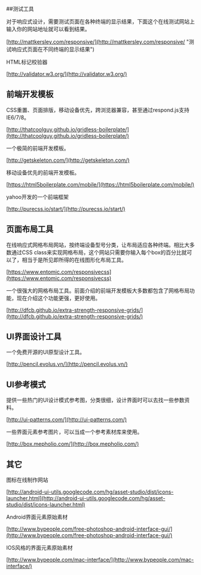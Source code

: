 ﻿
##测试工具

对于响应式设计，需要测试页面在各种终端的显示结果，下面这个在线测试网站上输入你的网站地址就可以看到结果。

[http://mattkersley.com/responsive/](http://mattkersley.com/responsive/ "测试响应式页面在不同终端的显示结果")

HTML标记校验器

[http://validator.w3.org/](http://validator.w3.org/)

## 前端开发模板

CSS重置、页面排版，移动设备优先，跨浏览器兼容，甚至通过respond.js支持IE6/7/8。

[http://thatcoolguy.github.io/gridless-boilerplate/](http://thatcoolguy.github.io/gridless-boilerplate/)

一个极简的前端开发模板。

[http://getskeleton.com/](http://getskeleton.com/)

移动设备优先的前端开发模板。

[https://html5boilerplate.com/mobile/](https://html5boilerplate.com/mobile/)

yahoo开发的一个前端框架

[http://purecss.io/start/](http://purecss.io/start/)

## 页面布局工具

在线响应式网格布局网站，按终端设备型号分类，让布局适应各种终端。相比大多数通过CSS class来实现网格布局，这个网站只需要你输入每个box的百分比就可以了，相当于是所见即所得的在线图形化布局工具。

[https://www.entomic.com/responsivecss](https://www.entomic.com/responsivecss)

一个很强大的网格布局工具。前面介绍的前端开发模板大多数都包含了网格布局功能，现在介绍这个功能更强，更好使用。

[http://dfcb.github.io/extra-strength-responsive-grids/](http://dfcb.github.io/extra-strength-responsive-grids/)

## UI界面设计工具

一个免费开源的UI原型设计工具。

[http://pencil.evolus.vn/](http://pencil.evolus.vn/)

## UI参考模式

提供一些热门的UI设计模式参考图，分类很细，设计界面时可以去找一些参数资料。

[http://ui-patterns.com/](http://ui-patterns.com/)

一些界面元素参考图片，可以当成一个参考素材库来使用。

[http://box.mepholio.com/](http://box.mepholio.com/)

## 其它

图标在线制作网站

[http://android-ui-utils.googlecode.com/hg/asset-studio/dist/icons-launcher.html](http://android-ui-utils.googlecode.com/hg/asset-studio/dist/icons-launcher.html)

Android界面元素原始素材

[http://www.bypeople.com/free-photoshop-android-interface-gui/](http://www.bypeople.com/free-photoshop-android-interface-gui/)

IOS风格的界面元素原始素材

[http://www.bypeople.com/mac-interface/](http://www.bypeople.com/mac-interface/)

